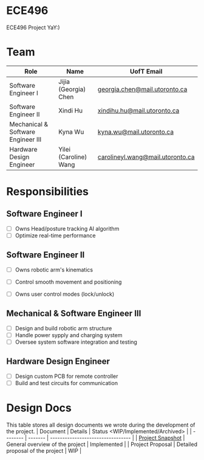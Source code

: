 # ECE496
ECE496 Project YaY:)

# Team
| Role               | Name                 | UofT Email |
| ------------------ | -------------------- | ---------- |
| Software Engineer I| Jijia (Georgia) Chen | <georgia.chen@mail.utoronto.ca>|
| Software Engineer II| Xindi Hu             | <xindihu.hu@mail.utoronto.ca>|
| Mechanical & Software Engineer III| Kyna Wu | <kyna.wu@mail.utoronto.ca>|
| Hardware Design Engineer | Yilei (Caroline) Wang | <carolineyl.wang@mail.utoronto.ca>|

# Responsibilities

## Software Engineer I
- [ ] Owns Head/posture tracking AI algorithm
- [ ] Optimize real-time performance

## Software Engineer II
- [ ] Owns robotic arm's kinematics
- [ ] Control smooth movement and positioning
- [ ] Owns user control modes (lock/unlock)


## Mechanical & Software Engineer III
- [ ] Design and build robotic arm structure
- [ ] Handle power sypply and charging system
- [ ] Oversee system software integration and testing

## Hardware Design Engineer
- [ ] Design custom PCB for remote controller
- [ ] Build and test circuits for communication

# Design Docs
This table stores all design documents we wrote during the development of the project.
| Document | Details | Status <WIP/Implemented/Archived> |
| -------- | ------- | --------------------------------- |
| [Project Snapshot](Reports/ECE496_Team2025143_Project%20Snapshot.pdf) | General overview of the project | Implemented |
| Project Proposal | Detailed proposal of the project | WIP |



